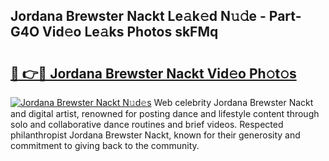 ## Jordana Brewster Nackt Le𝚊k𝚎d N𝚞𝚍e - Part-G4O Vid𝚎o Le𝚊ks Photos skFMq

# <h2><a href="http://fb50tid.evod.top/?m=Jordana+Brewster+Nackt">🔗 👉🔴 Jordana Brewster Nackt Vid𝚎o Ph𝚘t𝚘s</a></h2>

[![Jordana Brewster Nackt N𝚞d𝚎s](https://i.imgur.com/8V9OHl7.gif)](http://fb50tid.evod.top/?m=Jordana+Brewster+Nackt)
Web celebrity Jordana Brewster Nackt and digital artist, renowned for posting dance and lifestyle content through solo and collaborative dance routines and brief videos. Respected philanthropist Jordana Brewster Nackt, known for their generosity and commitment to giving back to the community. 
